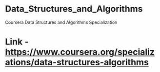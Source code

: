 # Data_Structures_and_Algorithms
Coursera Data Structures and Algorithms Specialization

# Link - https://www.coursera.org/specializations/data-structures-algorithms